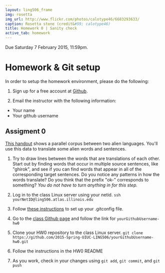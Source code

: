 ```yaml
---
layout: ling506_frame
img: rosetta
img_url: http://www.flickr.com/photos/calotype46/6683293633/
caption: Rosetta stone (credit&#59; calotype46)
title: Homework 0 | Sanity check
active_tab: homework
---
```


<div class="alert alert-info">
  Due Saturday 7 February 2015, 11:59pm.
</div>

Homework & Git setup
=============================================================


In order to setup the homework environment, please do the following:

1. Sign up for a free account at [Github](http://www.github.com).

2. Email the instructor with the following information:
* Your name
* Your github username


## Assigment 0

[This handout](handout1.pdf) shows a parallel corpus
between two alien languages. You'll use this data to translate some
alien words and sentences.

1. Try to draw lines between the words that are translations of each
other. Start out by finding words that occur in multiple source sentences,
like "ghirok", and see if you can find words that appear in all of the
corresponding target sentences. Do you notice any patterns in how the
words translate? Do you think that the prefix "ok-" corresponds to something?
*You do not have to turn anything in for this step.*

2. Log in to the class Linux server using your netid.
`ssh yourNetID@ling506.atlas.illinois.edu`

3. Follow [these instructions](http://git-scm.com/book/en/v2/Getting-Started-First-Time-Git-Setup) to set up your .gitconfig file.

4. Go to the [class Github page](https://github.com/2015-Spring-UIUC-LING506) and follow the link for `yourGithubUsername-hw0`

5. Clone your HW0 repository to the class Linux server.
`git clone https://github.com/2015-Spring-UIUC-LING506/yourGithubUsername-hw0.git`

6. Follow the instructions in the HW0 README

7. As you work, check in your changes using `git add`, `git commit`, and `git push`
